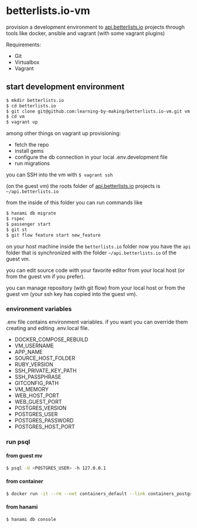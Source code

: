 # betterlists.io-vm

provision a development environment to [api.betterlists.io](https://github.com/learning-by-making/api.betterlists.io) projects through tools like docker, ansible and vagrant (with some vagrant plugins)

Requirements:
* Git
* Virtualbox
* Vagrant

## start development environment

```bash
$ mkdir betterlists.io
$ cd betterlists.io
$ git clone git@github.com:learning-by-making/betterlists.io-vm.git vm
$ cd vm
$ vagrant up
```

among other things on vagrant up provisioning:
* fetch the repo 
* install gems
* configure the db connection in your local .env.development file 
* run migrations

you can SSH into the vm with ```$ vagrant ssh```

(on the guest vm) the roots folder of [api.betterlists.io](https://github.com/learning-by-making/api.betterlists.io) projects is ```~/api.betterlists.io``` 

from the inside of this folder you can run commands like

```bash
$ hanami db migrate
$ rspec
$ passenger start
$ git st
$ git flow feature start new_feature
```

on your host machine inside the ```betterlists.io``` folder now you have the ```api``` folder that is synchronized with the folder ```~/api.betterlists.io``` of the guest vm.

you can edit source code with your favorite editor from your local host (or from the guest vm if you prefer).

you can manage repository (with git flow) from your local host or from the guest vm (your ssh key has copied into the guest vm).

### environment variables

.env file contains environment variables. if you want you can override them creating and editing .env.local file.
* DOCKER_COMPOSE_REBUILD
* VM_USERNAME
* APP_NAME
* SOURCE_HOST_FOLDER
* RUBY_VERSION
* SSH_PRIVATE_KEY_PATH
* SSH_PASSPHRASE
* GITCONFIG_PATH
* VM_MEMORY
* WEB_HOST_PORT
* WEB_GUEST_PORT
* POSTGRES_VERSION
* POSTGRES_USER
* POSTGRES_PASSWORD
* POSTGRES_HOST_PORT

### run psql

#### from guest mv
```bash
$ psql -U <POSTGRES_USER> -h 127.0.0.1
```

#### from container
```bash
$ docker run -it --rm --net containers_default --link containers_postgres_1:postgres postgres:<POSTGRES_VERSION> psql -h postgres -U <POSTGRES_USER>
```

#### from hanami
```bash
$ hanami db console
```
